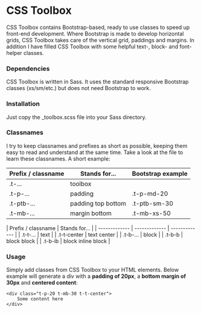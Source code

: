 # CSS Toolbox
CSS Toolbox contains Bootstrap-based, ready to use classes to speed up front-end development. Where Bootstrap is made to develop horizontal grids, CSS Toolbox takes care of the vertical grid, paddings and margins. In addition I have filled CSS Toolbox with some helpful text-, block- and font-helper classes.

### Dependencies
CSS Toolbox is written in Sass. It uses the standard responsive Bootstrap classes (xs/sm/etc.) but does not need Bootstrap to work.

### Installation
Just copy the _toolbox.scss file into your Sass directory.

### Classnames
I try to keep classnames and prefixes as short as possible, keeping them easy to read and understand at the same time. Take a look at the file to learn these classnames. A short example:

| Prefix / classname  | Stands for... | Bootstrap example |
| ------------- | ------------- | ------------- |
| .t-...  | toolbox |
| .t-p-...  | padding | .t-p-md-20
| .t-ptb-...  | padding top bottom | .t-ptb-sm-30
| .t-mb-...  | margin bottom | .t-mb-xs-50

| Prefix / classname  | Stands for... |
| ------------- | ------------- | ------------- |
| .t-t-...  | text |
| .t-t-center  | text center |
| .t-b-...  | block |
| .t-b-b  | block block |
| .t-b-ib  | block inline block |

### Usage
Simply add classes from CSS Toolbox to your HTML elements. Below example will generate a div with a **padding of 20px**, a **bottom margin of 30px** and **centered content**:

```
<div class="t-p-20 t-mb-30 t-t-center">
    Some content here
</div>
```    

